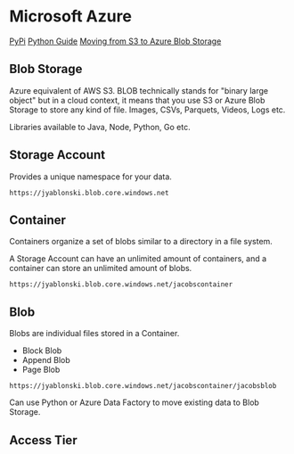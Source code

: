 # Microsoft Azure
[PyPi](https://pypi.org/project/azure-storage-blob/)
[Python Guide](https://learn.microsoft.com/en-us/azure/storage/blobs/storage-quickstart-blobs-python?tabs=managed-identity%2Croles-azure-portal%2Csign-in-azure-cli)
[Moving from S3 to Azure Blob Storage](https://www.thomasmaurer.ch/2019/06/migrate-aws-s3-buckets-to-azure-blob-storage/)

## Blob Storage
Azure equivalent of AWS S3.  BLOB technically stands for "binary large object" but in a cloud context, it means that you use S3 or Azure Blob Storage to store any kind of file.  Images, CSVs, Parquets, Videos, Logs etc.

Libraries available to Java, Node, Python, Go etc.

## Storage Account
Provides a unique namespace for your data.

`https://jyablonski.blob.core.windows.net`

## Container
Containers organize a set of blobs similar to a directory in a file system.  

A Storage Account can have an unlimited amount of containers, and a container can store an unlimited amount of blobs.

`https://jyablonski.blob.core.windows.net/jacobscontainer`

## Blob
Blobs are individual files stored in a Container.
- Block Blob
- Append Blob
- Page Blob


`https://jyablonski.blob.core.windows.net/jacobscontainer/jacobsblob`

Can use Python or Azure Data Factory to move existing data to Blob Storage.


## Access Tier